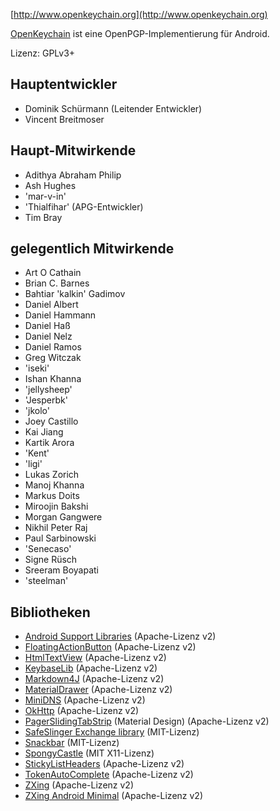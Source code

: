 [//]: # (NOTE: Please put every sentence in its own line, Transifex puts every line in its own translation field!)

[http://www.openkeychain.org](http://www.openkeychain.org)

[OpenKeychain](http://www.openkeychain.org) ist eine OpenPGP-Implementierung für Android.

Lizenz: GPLv3+

[//]: # (Beachte: alphabethische Sortierung)

## Hauptentwickler
  * Dominik Schürmann (Leitender Entwickler)
  * Vincent Breitmoser

## Haupt-Mitwirkende
  * Adithya Abraham Philip
  * Ash Hughes
  * 'mar-v-in'
  * 'Thialfihar' (APG-Entwickler)
  * Tim Bray

## gelegentlich Mitwirkende
  * Art O Cathain
  * Brian C. Barnes
  * Bahtiar 'kalkin' Gadimov
  * Daniel Albert
  * Daniel Hammann
  * Daniel Haß
  * Daniel Nelz
  * Daniel Ramos
  * Greg Witczak
  * 'iseki'
  * Ishan Khanna
  * 'jellysheep'
  * 'Jesperbk'
  * 'jkolo'
  * Joey Castillo
  * Kai Jiang
  * Kartik Arora
  * 'Kent'
  * 'ligi'
  * Lukas Zorich
  * Manoj Khanna
  * Markus Doits
  * Miroojin Bakshi
  * Morgan Gangwere
  * Nikhil Peter Raj
  * Paul Sarbinowski
  * 'Senecaso'
  * Signe Rüsch
  * Sreeram Boyapati
  * 'steelman'

[//]: # (Beachte: alphabethische Sortierung)

## Bibliotheken
  * [Android Support Libraries](http://developer.android.com/tools/support-library/index.html) (Apache-Lizenz v2)
  * [FloatingActionButton](https://github.com/futuresimple/android-floating-action-button) (Apache-Lizenz v2)
  * [HtmlTextView](https://github.com/sufficientlysecure/html-textview) (Apache-Lizenz v2)
  * [KeybaseLib](https://github.com/timbray/KeybaseLib) (Apache-Lizenz v2)
  * [Markdown4J](https://github.com/jdcasey/markdown4j) (Apache-Lizenz v2)
  * [MaterialDrawer](https://github.com/mikepenz/MaterialDrawer) (Apache-Lizenz v2)
  * [MiniDNS](https://github.com/rtreffer/minidns) (Apache-Lizenz v2)
  * [OkHttp](http://square.github.io/okhttp/) (Apache-Lizenz v2)
  * [PagerSlidingTabStrip](https://github.com/jpardogo/PagerSlidingTabStrip) (Material Design) (Apache-Lizenz v2)
  * [SafeSlinger Exchange library](https://github.com/SafeSlingerProject/exchange-android) (MIT-Lizenz)
  * [Snackbar](https://github.com/nispok/snackbar) (MIT-Lizenz)
  * [SpongyCastle](http://rtyley.github.com/spongycastle/) (MIT X11-Lizenz)
  * [StickyListHeaders](https://github.com/emilsjolander/StickyListHeaders) (Apache-Lizenz v2)
  * [TokenAutoComplete](https://github.com/splitwise/TokenAutoComplete) (Apache-Lizenz v2)
  * [ZXing](https://github.com/zxing/zxing) (Apache-Lizenz v2)
  * [ZXing Android Minimal](https://github.com/journeyapps/zxing-android-embedded) (Apache-Lizenz v2)